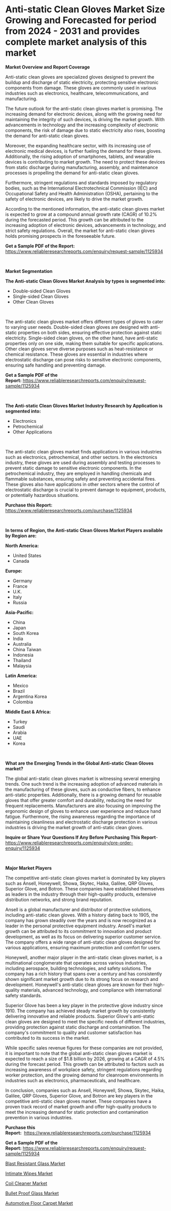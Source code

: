 <p><h1>Anti-static Clean Gloves Market Size Growing and Forecasted for period from 2024 - 2031 and provides complete market analysis of this market</h1></p><p><strong>Market Overview and Report Coverage</strong></p>
<p><p>Anti-static clean gloves are specialized gloves designed to prevent the buildup and discharge of static electricity, protecting sensitive electronic components from damage. These gloves are commonly used in various industries such as electronics, healthcare, telecommunications, and manufacturing.</p><p>The future outlook for the anti-static clean gloves market is promising. The increasing demand for electronic devices, along with the growing need for maintaining the integrity of such devices, is driving the market growth. With advancements in technology and the increasing complexity of electronic components, the risk of damage due to static electricity also rises, boosting the demand for anti-static clean gloves.</p><p>Moreover, the expanding healthcare sector, with its increasing use of electronic medical devices, is further fueling the demand for these gloves. Additionally, the rising adoption of smartphones, tablets, and wearable devices is contributing to market growth. The need to protect these devices from static discharge during manufacturing, assembly, and maintenance processes is propelling the demand for anti-static clean gloves.</p><p>Furthermore, stringent regulations and standards imposed by regulatory bodies, such as the International Electrotechnical Commission (IEC) and Occupational Safety and Health Administration (OSHA), pertaining to the safety of electronic devices, are likely to drive the market growth.</p><p>According to the mentioned information, the anti-static clean gloves market is expected to grow at a compound annual growth rate (CAGR) of 10.2% during the forecasted period. This growth can be attributed to the increasing adoption of electronic devices, advancements in technology, and strict safety regulations. Overall, the market for anti-static clean gloves holds promising prospects in the foreseeable future.</p></p>
<p><strong>Get a Sample PDF of the Report:</strong> <a href="https://www.reliableresearchreports.com/enquiry/request-sample/1125934">https://www.reliableresearchreports.com/enquiry/request-sample/1125934</a></p>
<p>&nbsp;</p>
<p><strong>Market Segmentation</strong></p>
<p><strong>The Anti-static Clean Gloves Market Analysis by types is segmented into:</strong></p>
<p><ul><li>Double-sided Clean Gloves</li><li>Single-sided Clean Gloves</li><li>Other Clean Gloves</li></ul></p>
<p>&nbsp;</p>
<p><p>The anti-static clean gloves market offers different types of gloves to cater to varying user needs. Double-sided clean gloves are designed with anti-static properties on both sides, ensuring effective protection against static electricity. Single-sided clean gloves, on the other hand, have anti-static properties only on one side, making them suitable for specific applications. Other clean gloves serve diverse purposes such as heat-resistance or chemical resistance. These gloves are essential in industries where electrostatic discharge can pose risks to sensitive electronic components, ensuring safe handling and preventing damage.</p></p>
<p><strong>Get a Sample PDF of the Report:</strong>&nbsp;<a href="https://www.reliableresearchreports.com/enquiry/request-sample/1125934">https://www.reliableresearchreports.com/enquiry/request-sample/1125934</a></p>
<p>&nbsp;</p>
<p><strong>The Anti-static Clean Gloves Market Industry Research by Application is segmented into:</strong></p>
<p><ul><li>Electronics</li><li>Petrochemical</li><li>Other Applications</li></ul></p>
<p>&nbsp;</p>
<p><p>The anti-static clean gloves market finds applications in various industries such as electronics, petrochemical, and other sectors. In the electronics industry, these gloves are used during assembly and testing processes to prevent static damage to sensitive electronic components. In the petrochemical industry, they are employed in handling chemicals and flammable substances, ensuring safety and preventing accidental fires. These gloves also have applications in other sectors where the control of electrostatic discharge is crucial to prevent damage to equipment, products, or potentially hazardous situations.</p></p>
<p><strong>Purchase this Report:</strong>&nbsp; <a href="https://www.reliableresearchreports.com/purchase/1125934">https://www.reliableresearchreports.com/purchase/1125934</a></p>
<p>&nbsp;</p>
<p><strong>In terms of Region, the Anti-static Clean Gloves Market Players available by Region are:</strong></p>
<p>
    <p> <strong> North America: </strong>
        <ul>
            <li>United States</li>
            <li>Canada</li>
        </ul>
        </p> 
    <p> <strong> Europe: </strong>
        <ul>
            <li>Germany</li>
            <li>France</li>
            <li>U.K.</li>
            <li>Italy</li>
            <li>Russia</li>
        </ul>
        </p> 
    <p> <strong> Asia-Pacific: </strong>
        <ul>
            <li>China</li>
            <li>Japan</li>
            <li>South Korea</li>
            <li>India</li>
            <li>Australia</li>
            <li>China Taiwan</li>
            <li>Indonesia</li>
            <li>Thailand</li>
            <li>Malaysia</li>
        </ul>
        </p> 
    <p> <strong> Latin America: </strong>
        <ul>
            <li>Mexico</li>
            <li>Brazil</li>
            <li>Argentina Korea</li>
            <li>Colombia</li>
        </ul>
        </p> 
    <p> <strong> Middle East & Africa: </strong>
        <ul>
            <li>Turkey</li>
            <li>Saudi</li>
            <li>Arabia</li>
            <li>UAE</li>
            <li>Korea</li>
        </ul>
    </p>
    </p>
<p>&nbsp;</p>
<p><strong>What are the Emerging Trends in the Global Anti-static Clean Gloves market?</strong></p>
<p><p>The global anti-static clean gloves market is witnessing several emerging trends. One such trend is the increasing adoption of advanced materials in the manufacturing of these gloves, such as conductive fibers, to enhance anti-static properties. Additionally, there is a growing demand for reusable gloves that offer greater comfort and durability, reducing the need for frequent replacements. Manufacturers are also focusing on improving the ergonomic design of gloves to enhance user experience and reduce hand fatigue. Furthermore, the rising awareness regarding the importance of maintaining cleanliness and electrostatic discharge protection in various industries is driving the market growth of anti-static clean gloves.</p></p>
<p><strong>Inquire or Share Your Questions If Any Before Purchasing This Report</strong>- <a href="https://www.reliableresearchreports.com/enquiry/pre-order-enquiry/1125934">https://www.reliableresearchreports.com/enquiry/pre-order-enquiry/1125934</a></p>
<p>&nbsp;</p>
<p><strong>Major Market Players</strong></p>
<p><p>The competitive anti-static clean gloves market is dominated by key players such as Ansell, Honeywell, Showa, Skytec, Haika, Galilee, QRP Gloves, Superior Glove, and Botron. These companies have established themselves as leaders in the industry through their high-quality products, extensive distribution networks, and strong brand reputation.</p><p>Ansell is a global manufacturer and distributor of protective solutions, including anti-static clean gloves. With a history dating back to 1905, the company has grown steadily over the years and is now recognized as a leader in the personal protective equipment industry. Ansell's market growth can be attributed to its commitment to innovation and product development, as well as its focus on delivering superior customer service. The company offers a wide range of anti-static clean gloves designed for various applications, ensuring maximum protection and comfort for users.</p><p>Honeywell, another major player in the anti-static clean gloves market, is a multinational conglomerate that operates across various industries, including aerospace, building technologies, and safety solutions. The company has a rich history that spans over a century and has consistently shown significant market growth due to its strong focus on research and development. Honeywell's anti-static clean gloves are known for their high-quality materials, advanced technology, and compliance with international safety standards.</p><p>Superior Glove has been a key player in the protective glove industry since 1910. The company has achieved steady market growth by consistently delivering innovative and reliable products. Superior Glove's anti-static clean gloves are designed to meet the specific needs of different industries, providing protection against static discharge and contamination. The company's commitment to quality and customer satisfaction has contributed to its success in the market.</p><p>While specific sales revenue figures for these companies are not provided, it is important to note that the global anti-static clean gloves market is expected to reach a size of $1.8 billion by 2026, growing at a CAGR of 4.5% during the forecast period. This growth can be attributed to factors such as increasing awareness of workplace safety, stringent regulations regarding worker protection, and the growing demand for cleanroom environments in industries such as electronics, pharmaceuticals, and healthcare.</p><p>In conclusion, companies such as Ansell, Honeywell, Showa, Skytec, Haika, Galilee, QRP Gloves, Superior Glove, and Botron are key players in the competitive anti-static clean gloves market. These companies have a proven track record of market growth and offer high-quality products to meet the increasing demand for static protection and contamination prevention in various industries.</p></p>
<p><strong>Purchase this Report:</strong>&nbsp;&nbsp;<a href="https://www.reliableresearchreports.com/purchase/1125934">https://www.reliableresearchreports.com/purchase/1125934</a></p>
<p></p>
<p><strong>Get a Sample PDF of the Report:</strong>&nbsp;<a href="https://www.reliableresearchreports.com/enquiry/request-sample/1125934">https://www.reliableresearchreports.com/enquiry/request-sample/1125934</a></p>
<p><p><a href="https://github.com/abbypearson7765/Market-Research-Report-List-2/blob/main/blast-resistant-glass-market.md">Blast Resistant Glass Market</a></p><p><a href="https://github.com/gulaimolin/Market-Research-Report-List-2/blob/main/intimate-wipes-market.md">Intimate Wipes Market</a></p><p><a href="https://github.com/grishafomin4852/Market-Research-Report-List-2/blob/main/coil-cleaner-market.md">Coil Cleaner Market</a></p><p><a href="https://github.com/dziulagalemab/Market-Research-Report-List-2/blob/main/bullet-proof-glass-market.md">Bullet Proof Glass Market</a></p><p><a href="https://github.com/ruslanpoljakovrd177/Market-Research-Report-List-2/blob/main/automotive-floor-carpet-market.md">Automotive Floor Carpet Market</a></p></p>
